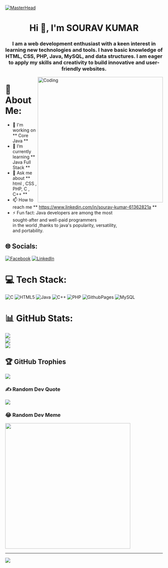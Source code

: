 [![MasterHead](https://www.digitalsolutionservices.com/img/services/web%20development.gif)](https://github.com/SGBrothers)
<h1 align="center">Hi 👋, I'm SOURAV KUMAR</h1>
<h3 align="center">
 I am a web development enthusiast with a keen interest in learning new technologies and tools. I have basic knowledge of HTML, CSS, PHP, Java, MySQL, and data structures. I am eager to apply my skills and creativity to build innovative and user-friendly websites.
</h3>
<img align="right" alt="Coding" width="400" src="https://images.squarespace-cdn.com/content/v1/5769fc401b631bab1addb2ab/1541580611624-TE64QGKRJG8SWAIUS7NS/coding-freak.gif" />


# 💫 About Me:
- 🔭 I'm working on ** Core Java **
- 🌱 I’m currently learning ** Java Full Stack **
- 💬 Ask me about ** html , CSS , PHP, C , C++ **
- 📫    How to reach me ** https://www.linkedin.com/in/sourav-kumar-61362821a **
- ⚡ Fun fact: Java developers are among the most<br>   sought-after and well-paid programmers<br>   in the world ,thanks to java's popularity, versatility, <br>   and portability.


## 🌐 Socials:
[![Facebook](https://img.shields.io/badge/Facebook-%231877F2.svg?logo=Facebook&logoColor=white)](https://facebook.com/https://www.facebook.com/profile.php?id=100072727242597&mibextid=gik2fB) [![LinkedIn](https://img.shields.io/badge/LinkedIn-%230077B5.svg?logo=linkedin&logoColor=white)](https://linkedin.com/in/https://www.linkedin.com/in/sourav-kumar-61362821a) 

# 💻 Tech Stack:
![C](https://img.shields.io/badge/c-%2300599C.svg?style=plastic&logo=c&logoColor=white) ![HTML5](https://img.shields.io/badge/html5-%23E34F26.svg?style=plastic&logo=html5&logoColor=white) ![Java](https://img.shields.io/badge/java-%23ED8B00.svg?style=plastic&logo=openjdk&logoColor=white) ![C++](https://img.shields.io/badge/c++-%2300599C.svg?style=plastic&logo=c%2B%2B&logoColor=white) ![PHP](https://img.shields.io/badge/php-%23777BB4.svg?style=plastic&logo=php&logoColor=white) ![GithubPages](https://img.shields.io/badge/github%20pages-121013?style=plastic&logo=github&logoColor=white) ![MySQL](https://img.shields.io/badge/mysql-%2300000f.svg?style=plastic&logo=mysql&logoColor=white)
# 📊 GitHub Stats:
![](https://github-readme-stats.vercel.app/api?username=SGBrothers&theme=default&hide_border=false&include_all_commits=true&count_private=true)<br/>
![](https://github-readme-streak-stats.herokuapp.com/?user=SGBrothers&theme=default&hide_border=false)<br/>
![](https://github-readme-stats.vercel.app/api/top-langs/?username=SGBrothers&theme=default&hide_border=false&include_all_commits=true&count_private=true&layout=compact)

## 🏆 GitHub Trophies
![](https://github-profile-trophy.vercel.app/?username=SGBrothers&theme=dark&no-frame=false&no-bg=false&margin-w=4)

### ✍️ Random Dev Quote
![](https://quotes-github-readme.vercel.app/api?type=vetical&theme=gruvbox)

### 😂 Random Dev Meme
<img src='https://randommeme-five.vercel.app/' style="height: 400px;"/>

---
[![](https://visitcount.itsvg.in/api?id=SGBrothers&icon=3&color=0)](https://visitcount.itsvg.in)

<!-- Proudly created with GPRM ( https://gprm.itsvg.in ) -->
